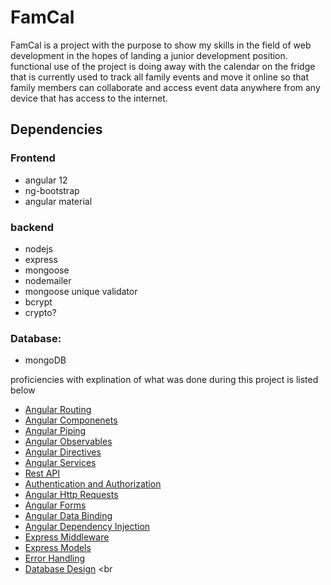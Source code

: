 # FamCal 

FamCal is a project with the purpose to show my skills in the field of web development in the hopes of landing a junior development position. functional use of the project is doing away with the calendar on the fridge that is currently used to track all family events and move it online so that family members can collaborate and access event data anywhere from any device that has access to the internet.	


## Dependencies 

### Frontend
  * angular 12
  * ng-bootstrap
  * angular material 
  
	
	
### backend
  * nodejs  
  * express
  * mongoose
  * nodemailer
  * mongoose unique validator 
  * bcrypt 
  * crypto?
	
### Database: 
  * mongoDB
	
proficiencies with explination of what was done during this project is listed below <br />
*	[Angular Routing](FamCal.md/FamCal-Wiki/Routing) <br />
*	[Angular Componenets](FamCal.md/FamCal-Wiki/Components) <br />
*	[Angular Piping](FamCal.md/FamCal-Wiki/Piping) <br />
*	[Angular Observables](FamCal.md/FamCal-Wiki/Observables) <br />
*	[Angular Directives](FamCal.md/FamCal-Wiki/Directives) <br />
*	[Angular Services](FamCal.md/FamCal-Wiki/Services) <br />
*	[Rest API](FamCal.md/FamCal-Wiki/Rest-API) <br />
*	[Authentication and Authorization](FamCal.md/FamCal-Wiki/Authentication-and-Authorization) <br />
*	[Angular Http Requests](FamCal.md/FamCal-Wiki/Requests) <br />
*	[Angular Forms](FamCal.md/FamCal-Wiki/Forms) <br />
*	[Angular Data Binding](FamCal.md/FamCal-WIki/Data-Binding) <br />
*	[Angular Dependency Injection](FamCal.md/FamCal-Wiki/Dependency-Injection) <br />
*	[Express Middleware](FamCal.md/FamCal-Wiki/Middleware) <br />
*	[Express Models](FamCal.md/FamCal-WIki/Models) <br />
*	[Error Handling](FamCal.md/FamCal-Wiki/Error-Handling) <br />
*	[Database Design](FamCal.md/FamCal-Wiki/Database-Design) <br 
